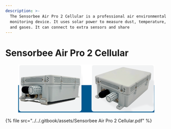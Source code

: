 ```yaml
---
description: >-
  The Sensorbee Air Pro 2 Cellular is a professional air environmental
  monitoring device. It uses solar power to measure dust, temperature, humidity,
  and gases. It can connect to extra sensors and share
---
```


# Sensorbee Air Pro 2 Cellular

<figure><img src="../../.gitbook/assets/image (2).png" alt=""><figcaption></figcaption></figure>

{% file src="../../.gitbook/assets/Sensorbee Air Pro 2 Cellular.pdf" %}

